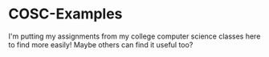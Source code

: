 # COSC-Examples

I'm putting my assignments from my college computer science classes here to find more easily!
Maybe others can find it useful too?
